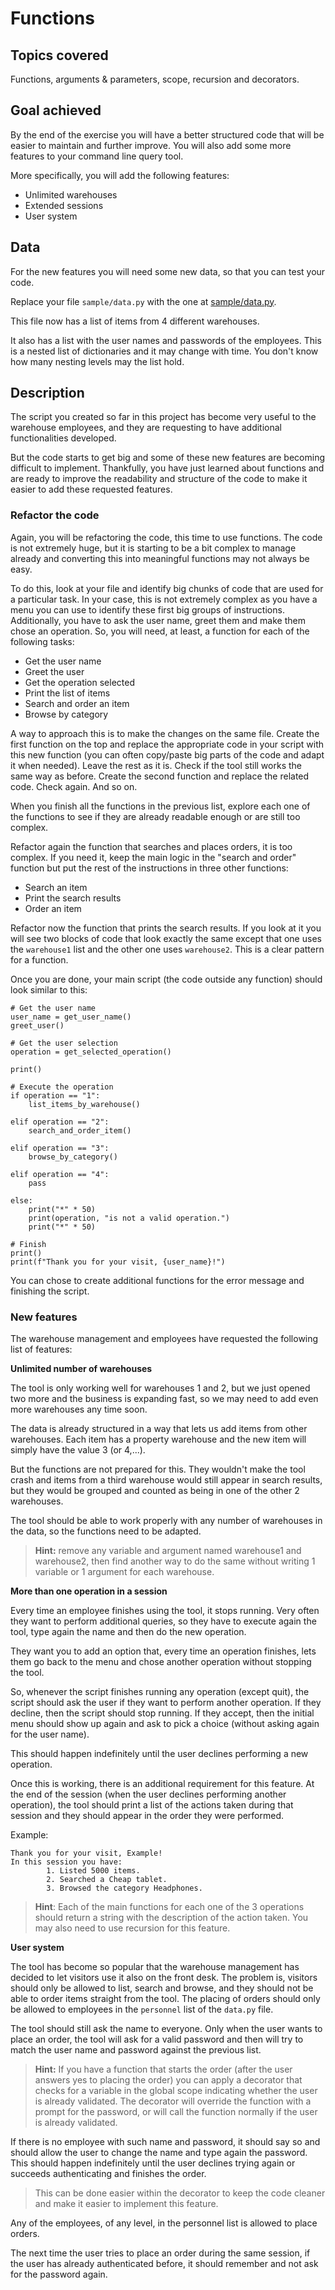 # Functions

## Topics covered

Functions, arguments & parameters, scope, recursion and decorators.

## Goal achieved

By the end of the exercise you will have a better structured code that will be easier to maintain and further improve. You will also add some more features to your command line query tool.

More specifically, you will add the following features:

- Unlimited warehouses
- Extended sessions
- User system

## Data

For the new features you will need some new data, so that you can test your code.

Replace your file `sample/data.py` with the one at [sample/data.py](sample/data.py).

This file now has a list of items from 4 different warehouses.

It also has a list with the user names and passwords of the employees. This is a nested list of dictionaries and it may change with time. You don't know how many nesting levels may the list hold.


## Description

The script you created so far in this project has become very useful to the warehouse employees, and they are requesting to have additional functionalities developed.

But the code starts to get big and some of these new features are becoming difficult to implement. Thankfully, you have just learned about functions and are ready to improve the readability and structure of the code to make it easier to add these requested features.

### Refactor the code

Again, you will be refactoring the code, this time to use functions. The code is not extremely huge, but it is starting to be a bit complex to manage already and converting this into meaningful functions may not always be easy.

To do this, look at your file and identify big chunks of code that are used for a particular task. In your case, this is not extremely complex as you have a menu you can use to identify these first big groups of instructions. Additionally, you have to ask the user name, greet them and make them chose an operation. So, you will need, at least, a function for each of the following tasks:

- Get the user name
- Greet the user
- Get the operation selected
- Print the list of items
- Search and order an item
- Browse by category

A way to approach this is to make the changes on the same file. Create the first function on the top and replace the appropriate code in your script with this new function (you can often copy/paste big parts of the code and adapt it when needed). Leave the rest as it is. Check if the tool still works the same way as before. Create the second function and replace the related code. Check again. And so on.

When you finish all the functions in the previous list, explore each one of the functions to see if they are already readable enough or are still too complex.

Refactor again the function that searches and places orders, it is too complex. If you need it, keep the main logic in the "search and order" function but put the rest of the instructions in three other functions:

- Search an item
- Print the search results
- Order an item

Refactor now the function that prints the search results. If you look at it you will see two blocks of code that look exactly the same except that one uses the `warehouse1` list and the other one uses `warehouse2`. This is a clear pattern for a function.

Once you are done, your main script (the code outside any function) should look similar to this:

```
# Get the user name
user_name = get_user_name()
greet_user()

# Get the user selection
operation = get_selected_operation()

print()

# Execute the operation
if operation == "1":
    list_items_by_warehouse()

elif operation == "2":
    search_and_order_item()

elif operation == "3":
    browse_by_category()

elif operation == "4":
    pass

else:
    print("*" * 50)
    print(operation, "is not a valid operation.")
    print("*" * 50)

# Finish
print()
print(f"Thank you for your visit, {user_name}!")
```

You can chose to create additional functions for the error message and finishing the script.

### New features

The warehouse management and employees have requested the following list of features:

**Unlimited number of warehouses**

The tool is only working well for warehouses 1 and 2, but we just opened two more and the business is expanding fast, so we may need to add even more warehouses any time soon.

The data is already structured in a way that lets us add items from other warehouses. Each item has a property warehouse and the new item will simply have the value 3 (or 4,...).

But the functions are not prepared for this. They wouldn't make the tool crash and items from a third warehouse would still appear in search results, but they would be grouped and counted as being in one of the other 2 warehouses.

The tool should be able to work properly with any number of warehouses in the data, so the functions need to be adapted.

> **Hint:** remove any variable and argument named warehouse1 and warehouse2, then find another way to do the same without writing 1 variable or 1 argument for each warehouse.

**More than one operation in a session**

Every time an employee finishes using the tool, it stops running. Very often they want to perform additional queries, so they have to execute again the tool, type again the name and then do the new operation.

They want you to add an option that, every time an operation finishes, lets them go back to the menu and chose another operation without stopping the tool.

So, whenever the script finishes running any operation (except quit), the script should ask the user if they want to perform another operation. If they decline, then the script should stop running. If they accept, then the initial menu should show up again and ask to pick a choice (without asking again for the user name).

This should happen indefinitely until the user declines performing a new operation.

Once this is working, there is an additional requirement for this feature. At the end of the session (when the user declines performing another operation), the tool should print a list of the actions taken during that session and they should appear in the order they were performed.

Example:

```
Thank you for your visit, Example!
In this session you have:
        1. Listed 5000 items.
        2. Searched a Cheap tablet.
        3. Browsed the category Headphones.
```

> **Hint**: Each of the main functions for each one of the 3 operations should return a string with the description of the action taken. You may also need to use recursion for this feature.

**User system**

The tool has become so popular that the warehouse management has decided to let visitors use it also on the front desk. The problem is, visitors should only be allowed to list, search and browse, and they should not be able to order items straight from the tool. The placing of orders should only be allowed to employees in the `personnel` list of the `data.py` file.

The tool should still ask the name to everyone. Only when the user wants to place an order, the tool will ask for a valid password and then will try to match the user name and password against the previous list.

> **Hint:** If you have a function that starts the order (after the user answers yes to placing the order) you can apply a decorator that checks for a variable in the global scope indicating whether the user is already validated. The decorator will override the function with a prompt for the password, or will call the function normally if the user is already validated.

If there is no employee with such name and password, it should say so and should allow the user to change the name and type again the password. This should happen indefinitely until the user declines trying again or succeeds authenticating and finishes the order.

> This can be done easier within the decorator to keep the code cleaner and make it easier to implement this feature.

Any of the employees, of any level, in the personnel list is allowed to place orders.

The next time the user tries to place an order during the same session, if the user has already authenticated before, it should remember and not ask for the password again.
